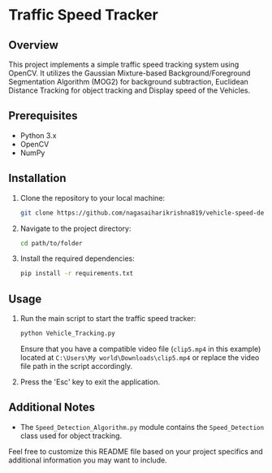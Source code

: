 # Traffic Speed Tracker

## Overview

This project implements a simple traffic speed tracking system using OpenCV. It utilizes the Gaussian Mixture-based Background/Foreground Segmentation Algorithm (MOG2) for background subtraction, Euclidean Distance Tracking for object tracking and Display speed of the Vehicles.

## Prerequisites

- Python 3.x
- OpenCV
- NumPy

## Installation

1. Clone the repository to your local machine:

   ```bash
   git clone https://github.com/nagasaiharikrishna819/vehicle-speed-detection
   ```

2. Navigate to the project directory:

   ```bash
   cd path/to/folder
   ```

3. Install the required dependencies:

   ```bash
   pip install -r requirements.txt
   ```

## Usage

1. Run the main script to start the traffic speed tracker:

   ```bash
   python Vehicle_Tracking.py
   ```

   Ensure that you have a compatible video file (`clip5.mp4` in this example) located at `C:\Users\My world\Downloads\clip5.mp4` or replace the video file path in the script accordingly.

2. Press the 'Esc' key to exit the application.



## Additional Notes

- The `Speed_Detection_Algorithm.py` module contains the `Speed_Detection` class used for object tracking.

Feel free to customize this README file based on your project specifics and additional information you may want to include.
